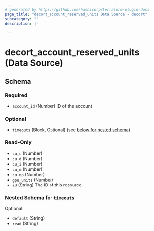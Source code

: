 ```yaml
---
# generated by https://github.com/hashicorp/terraform-plugin-docs
page_title: "decort_account_reserved_units Data Source - decort"
subcategory: ""
description: |-
  
---
```


# decort_account_reserved_units (Data Source)





<!-- schema generated by tfplugindocs -->
## Schema

### Required

- `account_id` (Number) ID of the account

### Optional

- `timeouts` (Block, Optional) (see [below for nested schema](#nestedblock--timeouts))

### Read-Only

- `cu_c` (Number)
- `cu_d` (Number)
- `cu_i` (Number)
- `cu_m` (Number)
- `cu_np` (Number)
- `gpu_units` (Number)
- `id` (String) The ID of this resource.

<a id="nestedblock--timeouts"></a>
### Nested Schema for `timeouts`

Optional:

- `default` (String)
- `read` (String)


